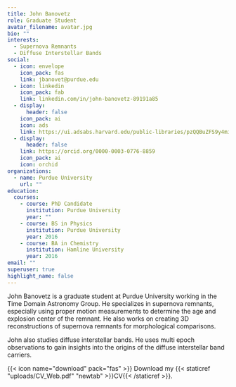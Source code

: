 ```yaml
---
title: John Banovetz
role: Graduate Student
avatar_filename: avatar.jpg
bio: ""
interests:
  - Supernova Remnants
  - Diffuse Interstellar Bands
social:
  - icon: envelope
    icon_pack: fas
    link: jbanovet@purdue.edu
  - icon: linkedin
    icon_pack: fab
    link: linkedin.com/in/john-banovetz-89191a85
  - display:
      header: false
    icon_pack: ai
    icon: ads
    link: https://ui.adsabs.harvard.edu/public-libraries/pzQQBuZFS9y4miME75JE5A
  - display:
      header: false
    link: https://orcid.org/0000-0003-0776-8859
    icon_pack: ai
    icon: orchid
organizations:
  - name: Purdue University
    url: ""
education:
  courses:
    - course: PhD Candidate
      institution: Purdue University
      year: ""
    - course: BS in Physics
      institution: Purdue University
      year: 2016
    - course: BA in Chemistry
      institution: Hamline University
      year: 2016
email: ""
superuser: true
highlight_name: false
---
```


John Banovetz is a graduate student at Purdue University working in the Time Domain Astronomy Group. He specializes in supernova remnants, especially using proper motion measurements to determine the age and explosion center of the remnant. He also works on creating 3D reconstructions of supernova remnants for morphological comparisons. 

John also studies diffuse interstellar bands. He uses multi epoch observations to gain insights into the origins of the diffuse interstellar band carriers.

{{< icon name="download" pack="fas" >}} Download my {{< staticref "uploads/CV_Web.pdf" "newtab" >}}CV{{< /staticref >}}.
